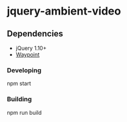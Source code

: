 jquery-ambient-video
====================

## Dependencies
* jQuery 1.10+
* [Waypoint](http://imakewebthings.com/jquery-waypoints/)

### Developing
npm start

### Building
npm run build


